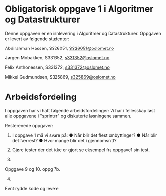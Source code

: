# Obligatorisk oppgave 1 i Algoritmer og Datastrukturer

Denne oppgaven er en innlevering i Algoritmer og Datastrukturer. 
Oppgaven er levert av følgende studenter:

Abdirahman Hassen, S326051, S326051@oslomet.no

Jørgen Mobakken, S331352, s331352@oslomet.no

Felix Anthonessen, S331372,   s331372@oslomet.no

Mikkel Gudmundsen, S325869, s325869@oslomet.no

# Arbeidsfordeling

I oppgaven har vi hatt følgende arbeidsfordelinger:
 Vi har i fellesskap løst alle oppgavene i "sprinter" og diskuterte løsningene sammen. 
 
 Resterenede oppgaver:
 
1. I oppgave 1 må vi svare på:
●  Når blir det flest ombyttinger?
●  Når blir det færrest?
●  Hvor mange blir det i gjennomsnitt?
 
2. Gjøre tester der det ikke er gjort se eksempel fra oppgave1 sin test.

3. 
Opggave 9 og 10.
oppg 7b.

4.
Evnt rydde kode og levere
